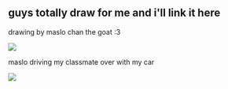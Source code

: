 ## guys totally draw for me and i'll link it here
drawing by maslo chan the goat :3 
<p allign="center">
  <img src="https://files.catbox.moe/uj3evz.png">
</p>
maslo driving my classmate over with my car
<p allign="center">
  <img src="https://files.catbox.moe/k6iwn8.png">
</p>
